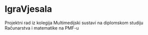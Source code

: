 # IgraVjesala
Projektni rad iz kolegija Multimedijski sustavi na diplomskom studiju Računarstva i matematike na PMF-u
